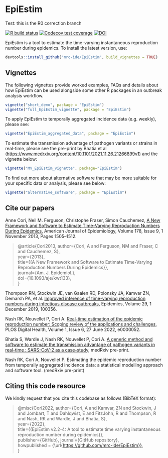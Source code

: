 # EpiEstim

Test: this is the R0 correction branch

<!-- badges: start -->
[![R build status](https://github.com/mrc-ide/EpiEstim/workflows/R-CMD-check/badge.svg)](https://github.com/mrc-ide/EpiEstim/actions)
[![Codecov test coverage](https://codecov.io/gh/annecori/EpiEstim/branch/master/graph/badge.svg)](https://codecov.io/gh/annecori/EpiEstim?branch=master)
[![DOI](https://zenodo.org/badge/DOI/10.5281/zenodo.3871387.svg)](https://doi.org/10.5281/zenodo.3871387)
<!-- badges: end -->

EpiEstim is a tool to estimate the time-varying instantaneous reproduction number during epidemics.
To install the latest version, use:
```r
devtools::install_github("mrc-ide/EpiEstim", build_vignettes = TRUE)
```

## Vignettes
The following vignettes provide worked examples, FAQs and details about how EpiEstim can be used alongside some other R packages in an outbreak analysis workflow.

```r
vignette("short_demo", package = "EpiEstim")
vignette("full_EpiEstim_vignette", package = "EpiEstim")
```

To apply EpiEstim to temporally aggregated incidence data (e.g. weekly), please see:

```r
vignette("EpiEstim_aggregated_data", package = "EpiEstim")
```

To estimate the transmission advantage of pathogen variants or strains in real-time, please see the pre-print by Bhatia et al (https://www.medrxiv.org/content/10.1101/2021.11.26.21266899v1) and the vignette below:

```r
vignette("MV_EpiEstim_vignette", package="EpiEstim")   
```

To find out more about alternative software that may be more suitable for your specific data or analysis, please see below:

```r
vignette("alternative_software", package = "EpiEstim")
```

## Cite our papers
Anne Cori, Neil M. Ferguson, Christophe Fraser, Simon Cauchemez, [A New Framework and Software to Estimate Time-Varying Reproduction Numbers During Epidemics](https://doi.org/10.1093/aje/kwt133), American Journal of Epidemiology, Volume 178, Issue 9, 1 November 2013, Pages 1505–1512. 

> @article{Cori2013,
 author={Cori, A and Ferguson, NM and Fraser, C and Cauchemez, S},  
 year={2013},  
 title={{A New Framework and Software to Estimate Time-Varying Reproduction Numbers During Epidemics}},  
 journal={Am. J. Epidemiol.},  
 doi={10.1093/aje/kwt133},  
}

Thompson RN, Stockwin JE, van Gaalen RD, Polonsky JA, Kamvar ZN, Demarsh PA, et al. [Improved inference of time-varying reproduction numbers during infectious disease outbreaks](https://doi.org/10.1016/j.epidem.2019.100356), Epidemics, Volume 29, 1 December 2019, 100356.

Nash RK, Nouvellet P, Cori A. [Real-time estimation of the epidemic reproduction number: Scoping review of the applications and challenges](https://doi.org/10.1371/journal.pdig.0000052), PLOS Digital Health, Volume 1, Issue 6, 27 June 2022, e0000052.

Bhatia S, Wardle J, Nash RK, Nouvellet P, Cori A. [A generic method and software to estimate the transmission advantage of pathogen variants in real-time : SARS-CoV-2 as a case-study](https://www.medrxiv.org/content/10.1101/2021.11.26.21266899v1), medRxiv pre-print.

Nash RK, Cori A, Nouvellet P. Estimating the epidemic reproduction number from temporally aggregated incidence data: a statistical modelling approach and software tool. (medRxiv pre-print)


## Citing this code resource
We kindly request that you cite this codebase as follows (BibTeX format):

> @misc{Cori2022,
 author={Cori, A and Kamvar, ZN and Stockwin, J and Jombart, T and Dahlqwist, E and FitzJohn, R and Thompson, R and Nash, RK and Wardle, J and Bhatia, S},  
 year={2022},  
 title={{EpiEstim v2.2-4: A tool to estimate time varying instantaneous reproduction number during epidemics}},  
 publisher={GitHub},
 journal={GitHub repository},  
 howpublished = {\url{https://github.com/mrc-ide/EpiEstim}},  
}
